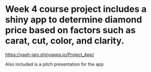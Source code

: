 # Week 4 course project includes a shiny app to determine diamond price based on factors such as carat, cut, color, and clarity.

https://yash-jain.shinyapps.io/Project_App/

Also included is a pitch presentation for the app 
